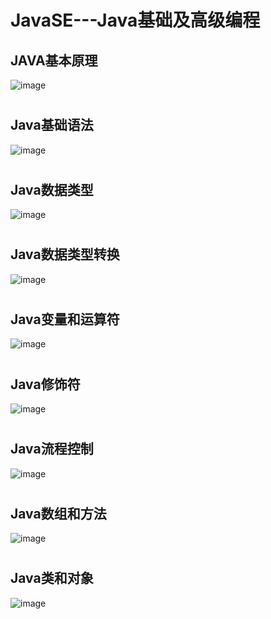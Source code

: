 # JavaSE---Java基础及高级编程
## JAVA基本原理
![image](/JavaSE思维导图图片/JAVA基本原理-0.png)
#
## Java基础语法
![image](/JavaSE思维导图图片/Java基础语法-1.png)
#
## Java数据类型
![image](/JavaSE思维导图图片/Java数据类型-2.png)
#
## Java数据类型转换
![image](/JavaSE思维导图图片/Java数据类型转换-3.png)
#
## Java变量和运算符
![image](/JavaSE思维导图图片/Java变量和运算符-4.png)
#
## Java修饰符
![image](/JavaSE思维导图图片/Java修饰符-5.png)
#
## Java流程控制
![image](/JavaSE思维导图图片/Java流程控制-6.png)
#
## Java数组和方法
![image](/JavaSE思维导图图片/Java数组和方法-7.png)
#
## Java类和对象
![image](/JavaSE思维导图图片/Java类和对象-8.png)
#


